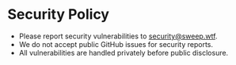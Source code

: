 # Security Policy

- Please report security vulnerabilities to security@sweep.wtf.
- We do not accept public GitHub issues for security reports.
- All vulnerabilities are handled privately before public disclosure.
